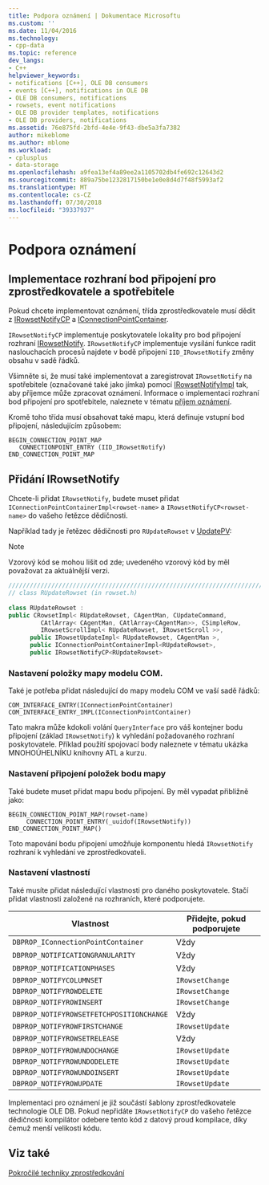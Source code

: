 ```yaml
---
title: Podpora oznámení | Dokumentace Microsoftu
ms.custom: ''
ms.date: 11/04/2016
ms.technology:
- cpp-data
ms.topic: reference
dev_langs:
- C++
helpviewer_keywords:
- notifications [C++], OLE DB consumers
- events [C++], notifications in OLE DB
- OLE DB consumers, notifications
- rowsets, event notifications
- OLE DB provider templates, notifications
- OLE DB providers, notifications
ms.assetid: 76e875fd-2bfd-4e4e-9f43-dbe5a3fa7382
author: mikeblome
ms.author: mblome
ms.workload:
- cplusplus
- data-storage
ms.openlocfilehash: a9fea13ef4a89ee2a1105702db4fe692c12643d2
ms.sourcegitcommit: 889a75be1232817150be1e0e8d4d7f48f5993af2
ms.translationtype: MT
ms.contentlocale: cs-CZ
ms.lasthandoff: 07/30/2018
ms.locfileid: "39337937"
---
```

# <a name="supporting-notifications"></a>Podpora oznámení

## <a name="implementing-connection-point-interfaces-on-the-provider-and-consumer"></a>Implementace rozhraní bod připojení pro zprostředkovatele a spotřebitele  
 Pokud chcete implementovat oznámení, třída zprostředkovatele musí dědit z [IRowsetNotifyCP](../../data/oledb/irowsetnotifycp-class.md) a [IConnectionPointContainer](../../atl/reference/iconnectionpointcontainerimpl-class.md).  
  
 `IRowsetNotifyCP` implementuje poskytovatele lokality pro bod připojení rozhraní [IRowsetNotify](https://msdn.microsoft.com/library/ms712959.aspx). `IRowsetNotifyCP` implementuje vysílání funkce radit naslouchacích procesů najdete v bodě připojení `IID_IRowsetNotify` změny obsahu v sadě řádků.  
  
 Všimněte si, že musí také implementovat a zaregistrovat `IRowsetNotify` na spotřebitele (označované také jako jímka) pomocí [IRowsetNotifyImpl](../../data/oledb/irowsetnotifyimpl-class.md) tak, aby příjemce může zpracovat oznámení. Informace o implementaci rozhraní bod připojení pro spotřebitele, naleznete v tématu [příjem oznámení](../../data/oledb/receiving-notifications.md).  
  
 Kromě toho třída musí obsahovat také mapu, která definuje vstupní bod připojení, následujícím způsobem:  
  
```  
BEGIN_CONNECTION_POINT_MAP  
   CONNECTIONPOINT_ENTRY (IID_IRowsetNotify)  
END_CONNECTION_POINT_MAP  
```  
  
## <a name="adding-irowsetnotify"></a>Přidání IRowsetNotify  
 Chcete-li přidat `IRowsetNotify`, budete muset přidat `IConnectionPointContainerImpl<rowset-name>` a `IRowsetNotifyCP<rowset-name>` do vašeho řetězce dědičnosti.  
  
 Například tady je řetězec dědičnosti pro `RUpdateRowset` v [UpdatePV](http://msdn.microsoft.com/c8bed873-223c-4a7d-af55-f90138c6f38f):  
  
> [!NOTE]
>  Vzorový kód se mohou lišit od zde; uvedeného vzorový kód by měl považovat za aktuálnější verzi.  
  
```cpp
///////////////////////////////////////////////////////////////////////////  
// class RUpdateRowset (in rowset.h)  
  
class RUpdateRowset :   
public CRowsetImpl< RUpdateRowset, CAgentMan, CUpdateCommand,   
         CAtlArray< CAgentMan, CAtlArray<CAgentMan>>, CSimpleRow,   
         IRowsetScrollImpl< RUpdateRowset, IRowsetScroll >>,  
      public IRowsetUpdateImpl< RUpdateRowset, CAgentMan >,  
      public IConnectionPointContainerImpl<RUpdateRowset>,  
      public IRowsetNotifyCP<RUpdateRowset>  
```  
  
### <a name="setting-com-map-entries"></a>Nastavení položky mapy modelu COM.  
 Také je potřeba přidat následující do mapy modelu COM ve vaší sadě řádků:  
  
```  
COM_INTERFACE_ENTRY(IConnectionPointContainer)  
COM_INTERFACE_ENTRY_IMPL(IConnectionPointContainer)  
```  
  
 Tato makra může kdokoli volání `QueryInterface` pro váš kontejner bodu připojení (základ `IRowsetNotify`) k vyhledání požadovaného rozhraní poskytovatele. Příklad použití spojovací body naleznete v tématu ukázka MNOHOÚHELNÍKU knihovny ATL a kurzu.  
  
### <a name="setting-connection-point-map-entries"></a>Nastavení připojení položek bodu mapy  
 Také budete muset přidat mapu bodu připojení. By měl vypadat přibližně jako:  
  
```  
BEGIN_CONNECTION_POINT_MAP(rowset-name)  
     CONNECTION_POINT_ENTRY(_uuidof(IRowsetNotify))  
END_CONNECTION_POINT_MAP()  
```  
  
 Toto mapování bodu připojení umožňuje komponentu hledá `IRowsetNotify` rozhraní k vyhledání ve zprostředkovateli.  
  
### <a name="setting-properties"></a>Nastavení vlastností  
 Také musíte přidat následující vlastnosti pro daného poskytovatele. Stačí přidat vlastnosti založené na rozhraních, které podporujete.  
  
|Vlastnost|Přidejte, pokud podporujete|  
|--------------|------------------------|  
|`DBPROP_IConnectionPointContainer`|Vždy|  
|`DBPROP_NOTIFICATIONGRANULARITY`|Vždy|  
|`DBPROP_NOTIFICATIONPHASES`|Vždy|  
|`DBPROP_NOTIFYCOLUMNSET`|`IRowsetChange`|  
|`DBPROP_NOTIFYROWDELETE`|`IRowsetChange`|  
|`DBPROP_NOTIFYROWINSERT`|`IRowsetChange`|  
|`DBPROP_NOTIFYROWSETFETCHPOSITIONCHANGE`|Vždy|  
|`DBPROP_NOTIFYROWFIRSTCHANGE`|`IRowsetUpdate`|  
|`DBPROP_NOTIFYROWSETRELEASE`|Vždy|  
|`DBPROP_NOTIFYROWUNDOCHANGE`|`IRowsetUpdate`|  
|`DBPROP_NOTIFYROWUNDODELETE`|`IRowsetUpdate`|  
|`DBPROP_NOTIFYROWUNDOINSERT`|`IRowsetUpdate`|  
|`DBPROP_NOTIFYROWUPDATE`|`IRowsetUpdate`|  
  
 Implementaci pro oznámení je již součástí šablony zprostředkovatele technologie OLE DB. Pokud nepřidáte `IRowsetNotifyCP` do vašeho řetězce dědičnosti kompilátor odebere tento kód z datový proud kompilace, díky čemuž menší velikosti kódu.  
  
## <a name="see-also"></a>Viz také  
 [Pokročilé techniky zprostředkování](../../data/oledb/advanced-provider-techniques.md)